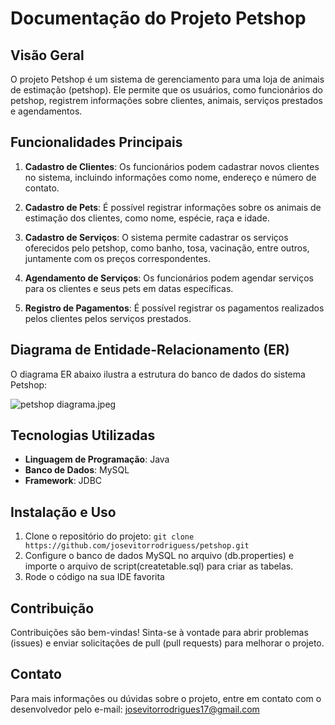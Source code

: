 # Documentação do Projeto Petshop

## Visão Geral

O projeto Petshop é um sistema de gerenciamento para uma loja de animais de estimação (petshop). Ele permite que os usuários, como funcionários do petshop, registrem informações sobre clientes, animais, serviços prestados e agendamentos.

## Funcionalidades Principais

1. **Cadastro de Clientes**: Os funcionários podem cadastrar novos clientes no sistema, incluindo informações como nome, endereço e número de contato.

2. **Cadastro de Pets**: É possível registrar informações sobre os animais de estimação dos clientes, como nome, espécie, raça e idade.

3. **Cadastro de Serviços**: O sistema permite cadastrar os serviços oferecidos pelo petshop, como banho, tosa, vacinação, entre outros, juntamente com os preços correspondentes.

4. **Agendamento de Serviços**: Os funcionários podem agendar serviços para os clientes e seus pets em datas específicas.

5. **Registro de Pagamentos**: É possível registrar os pagamentos realizados pelos clientes pelos serviços prestados.

## Diagrama de Entidade-Relacionamento (ER)

O diagrama ER abaixo ilustra a estrutura do banco de dados do sistema Petshop:

![petshop diagrama.jpeg](..%2F..%2FDownloads%2Fpetshop%20diagrama.jpeg)
## Tecnologias Utilizadas

- **Linguagem de Programação**: Java
- **Banco de Dados**: MySQL
- **Framework**: JDBC

## Instalação e Uso

1. Clone o repositório do projeto: `git clone https://github.com/josevitorrodriguess/petshop.git`
2. Configure o banco de dados MySQL no arquivo (db.properties) e importe o arquivo de script(createtable.sql) para criar as tabelas.
3. Rode o código na sua IDE favorita
## Contribuição

Contribuições são bem-vindas! Sinta-se à vontade para abrir problemas (issues) e enviar solicitações de pull (pull requests) para melhorar o projeto.

## Contato

Para mais informações ou dúvidas sobre o projeto, entre em contato com o desenvolvedor pelo e-mail: josevitorrodrigues17@gmail.com
